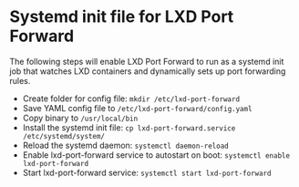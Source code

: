 # Systemd init file for LXD Port Forward

The following steps will enable LXD Port Forward to run as a systemd init job that watches LXD containers and dynamically sets up port forwarding rules.

* Create folder for config file: `mkdir /etc/lxd-port-forward`
* Save YAML config file to `/etc/lxd-port-forward/config.yaml`
* Copy binary to `/usr/local/bin`
* Install the systemd init file: `cp lxd-port-forward.service /etc/systemd/system/`
* Reload the systemd daemon: `systemctl daemon-reload`
* Enable lxd-port-forward service to autostart on boot: `systemctl enable lxd-port-forward`
* Start lxd-port-forward service: `systemctl start lxd-port-forward`
